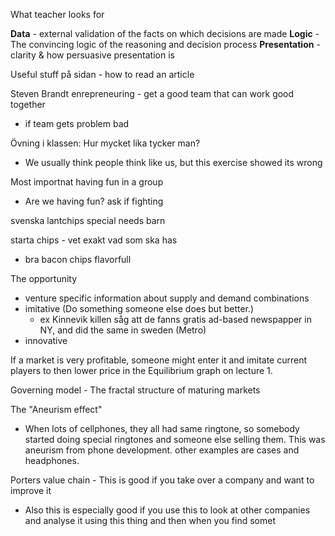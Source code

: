 What teacher looks for

**Data** - external validation of the facts on which decisions are made
**Logic** - The convincing logic of the reasoning and decision process
**Presentation** - clarity & how persuasive presentation is

Useful stuff på sidan - how to read an article

Steven Brandt enrepreneuring - get a good team that can work good together
- if team gets problem bad

Övning i klassen: Hur mycket lika tycker man?
- We usually think people think like us, but this exercise showed its wrong

Most importnat having fun in a group
- Are we having fun? ask if fighting

svenska lantchips special needs barn

starta chips - vet exakt vad som ska has
- bra bacon chips
	flavorfull


The opportunity
- venture specific information about supply and demand combinations
- imitative (Do something someone else does but better.)
	- ex Kinnevik killen såg att de fanns gratis ad-based newspapper in NY, and did the same in sweden (Metro)
- innovative


If a market is very profitable, someone might enter it and imitate current players to then lower price in the Equilibrium graph on lecture 1.

Governing model - The fractal structure of maturing markets

The "Aneurism effect"
- When lots of cellphones, they all had same ringtone, so somebody started doing special ringtones and someone else selling them. This was aneurism from phone development. other examples are cases and headphones.

Porters value chain - This is good if you take over a company and want to improve it
- Also this is especially good if you use this to look at other companies and analyse it using this thing and then when you find somet